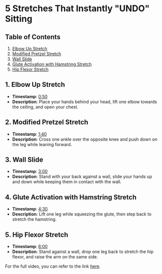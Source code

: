 # 5 Stretches That Instantly "UNDO" Sitting

## Table of Contents
1. [Elbow Up Stretch](#1-elbow-up-stretch)
2. [Modified Pretzel Stretch](#2-modified-pretzel-stretch)
3. [Wall Slide](#3-wall-slide)
4. [Glute Activation with Hamstring Stretch](#4-glute-activation-with-hamstring-stretch)
5. [Hip Flexor Stretch](#5-hip-flexor-stretch)

## 1. Elbow Up Stretch

- **Timestamp**: [0:50](https://youtu.be/U5VtjFywhIA?t=51)
- **Description**: Place your hands behind your head, lift one elbow towards the ceiling, and open your chest.

## 2. Modified Pretzel Stretch

- **Timestamp**: [1:40](https://youtu.be/U5VtjFywhIA?t=140)
- **Description**: Cross one ankle over the opposite knee and push down on the leg while leaning forward.

## 3. Wall Slide

- **Timestamp**: [3:00](https://youtu.be/U5VtjFywhIA?t=180s)
- **Description**: Stand with your back against a wall, slide your hands up and down while keeping them in contact with the wall.

## 4. Glute Activation with Hamstring Stretch

- **Timestamp**: [4:30](https://youtu.be/U5VtjFywhIA?t=270s)
- **Description**: Lift one leg while squeezing the glute, then step back to stretch the hamstring.

## 5. Hip Flexor Stretch

- **Timestamp**: [6:00](https://youtu.be/U5VtjFywhIA?t=360s)
- **Description**: Stand against a wall, drop one leg back to stretch the hip flexor, and raise the arm on the same side.

For the full video, you can refer to the link [here](https://www.youtube.com/watch?v=U5VtjFywhIA).
